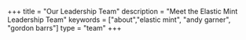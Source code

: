 +++
title =  "Our Leadership Team"
description = "Meet the Elastic Mint Leadership Team"
keywords = ["about","elastic mint", "andy garner", "gordon barrs"]
type = "team"
+++
